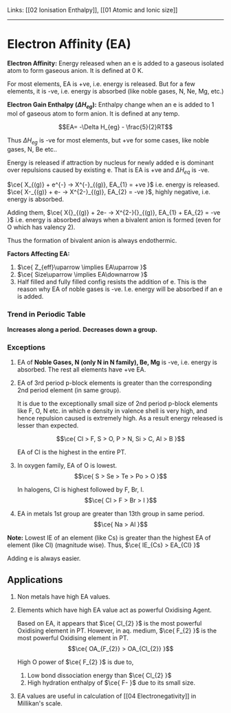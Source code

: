 Links: [[02 Ionisation Enthalpy]], [[01 Atomic and Ionic size]]
___
# Electron Affinity (EA)
**Electron Affinity:** Energy released when an e is added to a gaseous isolated atom to form gaseous anion. It is defined at 0 K. 

For most elements, EA is +ve, i.e. energy is released. But for a few elements, it is -ve, i.e. energy is absorbed (like noble gases, N, Ne, Mg, etc.)

**Electron Gain Enthalpy $(\Delta H_{eg})$:** Enthalpy change when an e is added to 1 mol of gaseous atom to form anion. It is defined at any temp. 

$$EA= -\Delta H_{eg} - \frac{5}{2}RT$$

Thus $\Delta H_{eg}$ is -ve for most elements, but +ve for some cases, like noble gases, N, Be etc..

Energy is released if attraction by nucleus for newly added e is dominant over repulsions caused by existing e. That is EA is +ve and $\Delta H_{eq}$ is -ve. 

$\ce{ X_{(g)} + e^{-} -> X^{-}_{(g)}, EA_{1} = +ve }$ i.e. energy is released.
$\ce{ X-_{(g)} + e- -> X^{2-}_{(g)}, EA_{2} = -ve }$, highly negative, i.e. energy is absorbed.

Adding them,
$\ce{ X{}_{(g)} + 2e- -> X^{2-}{}_{(g)}, EA_{1} + EA_{2} = -ve }$ i.e. energy is absorbed always when a bivalent anion is formed (even for O which has valency 2).

Thus the formation of bivalent anion is always endothermic. 

**Factors Affecting EA:**
1. $\ce{ Z_{eff}\uparrow \implies EA\uparrow }$
2. $\ce{ Size\uparrow \implies EA\downarrow }$
3. Half filled and fully filled config resists the addition of e. This is the reason why EA of noble gases is -ve. I.e. energy will be absorbed if an e is added. 

### Trend in Periodic Table
**Increases along a period.**
**Decreases down a group.**

### Exceptions
1. EA of **Noble Gases, N (only N in N family), Be, Mg** is -ve, i.e. energy is absorbed. 
	The rest all elements have +ve EA. 

2. EA of 3rd period p-block elements is greater than the corresponding 2nd period element (in same group). 
   
   It is due to the exceptionally small size of 2nd period p-block elements like F, O, N etc. in which e density in valence shell is very high, and hence repulsion caused is extremely high. As a result energy released is lesser than expected. 

	$$\ce{ Cl > F, S > O, P > N, Si > C, Al > B }$$
	
	EA of Cl is the highest in the entire PT. 

3. In oxygen family, EA of O is lowest. 
	$$\ce{ S > Se > Te > Po > O }$$
	
	In halogens, Cl is highest followed by F, Br, I.
	$$\ce{ Cl > F > Br > I }$$

4. EA in metals 1st group are greater than 13th group in same period. 
   $$\ce{ Na > Al }$$

**Note:** Lowest IE of an element (like Cs) is greater than the highest EA of  element (like Cl) (magnitude wise). Thus, $\ce{ IE_{Cs} > EA_{Cl} }$

Adding e is always easier. 

## Applications
1. Non metals have high EA values. 

1. Elements which have high EA value act as powerful Oxidising Agent.
    
	Based on EA, it appears that $\ce{ Cl_{2} }$ is the most powerful Oxidising element in PT. However, in aq. medium, $\ce{ F_{2} }$ is the most powerful Oxidising element in PT.
	$$\ce{ OA_{F_{2}} > OA_{Cl_{2}} }$$

	High O power of $\ce{ F_{2} }$ is due to,
	1. Low bond dissociation energy than $\ce{ Cl_{2} }$
	2. High hydration enthalpy of $\ce{ F- }$ due to its small size. 

3. EA values are useful in calculation of [[04 Electronegativity]]  in Millikan's scale.